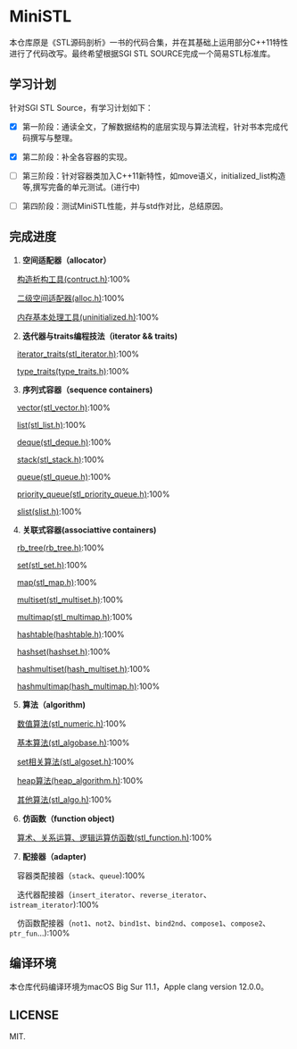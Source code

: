 MiniSTL
=======
本仓库原是《STL源码剖析》一书的代码合集，并在其基础上运用部分C++11特性进行了代码改写。最终希望根据SGI STL SOURCE完成一个简易STL标准库。

## 学习计划

针对SGI STL Source，有学习计划如下：

 - [x] 第一阶段：通读全文，了解数据结构的底层实现与算法流程，针对书本完成代码撰写与整理。
 - [x] 第二阶段：补全各容器的实现。
 - [ ] 第三阶段：针对容器类加入C++11新特性，如move语义，initialized_list构造等,撰写完备的单元测试。(进行中)
 - [ ] 第四阶段：测试MiniSTL性能，并与std作对比，总结原因。


## 完成进度

 1. **空间适配器（allocator）**

 &emsp;[构造析构工具(contruct.h)](https://github.com/zsmj2017/MiniSTL/blob/master/Allocator/subAllocation/construct.h):100%  

 &emsp;[二级空间适配器(alloc.h)](https://github.com/zsmj2017/MiniSTL/blob/master/Allocator/subAllocation/alloc.h):100%  

 &emsp;[内存基本处理工具(uninitialized.h)](https://github.com/zsmj2017/MiniSTL/blob/master/Allocator/subAllocation/uninitialized.h):100%  

 2. **迭代器与traits编程技法（iterator && traits)**

 &emsp;[iterator_traits(stl_iterator.h)](https://github.com/zsmj2017/MiniSTL/blob/master/Iterator/stl_iterator.h):100%  

 &emsp;[type_traits(type_traits.h)](https://github.com/zsmj2017/MiniSTL/blob/master/Iterator/typeTraits.h):100%  

 3. **序列式容器（sequence containers)**

 &emsp;[vector(stl_vector.h)](https://github.com/zsmj2017/MiniSTL/blob/master/SequenceContainers/Vector/stl_vector.h):100%  

 &emsp;[list(stl_list.h)](https://github.com/zsmj2017/MiniSTL/blob/master/SequenceContainers/List/stl_list.h):100%   

 &emsp;[deque(stl_deque.h)](https://github.com/zsmj2017/MiniSTL/blob/master/SequenceContainers/Deque/stl_deque.h):100%  

 &emsp;[stack(stl_stack.h)](https://github.com/zsmj2017/MiniSTL/blob/master/SequenceContainers/Stack/stl_stack.h):100%  

 &emsp;[queue(stl_queue.h)](https://github.com/zsmj2017/MiniSTL/blob/master/SequenceContainers/Queue/stl_queue.h):100%   

 &emsp;[priority_queue(stl_priority_queue.h)](https://github.com/zsmj2017/MiniSTL/blob/master/SequenceContainers/PriorityQueue/stl_priority_queue.h):100%  

 &emsp;[slist(slist.h)](https://github.com/zsmj2017/MiniSTL/blob/master/SequenceContainers/Slist/slist.h):100%  

 4. **关联式容器(associattive containers)**

 &emsp;[rb_tree(rb_tree.h)](https://github.com/zsmj2017/MiniSTL/blob/master/AssociativeContainers/RB-Tree/rb_tree.h):100%  

 &emsp;[set(stl_set.h)](https://github.com/zsmj2017/MiniSTL/blob/master/AssociativeContainers/Set/stl_set.h):100%  

 &emsp;[map(stl_map.h)](https://github.com/zsmj2017/MiniSTL/blob/master/AssociativeContainers/Map/stl_map.h):100%  

 &emsp;[multiset(stl_multiset.h)](https://github.com/zsmj2017/MiniSTL/blob/master/AssociativeContainers/Mutiset/stl_mutiset.h):100%  

 &emsp;[multimap(stl_multimap.h)](https://github.com/zsmj2017/MiniSTL/blob/master/AssociativeContainers/Mutimap/stl_mutimap.h):100%  

 &emsp;[hashtable(hashtable.h)](https://github.com/zsmj2017/MiniSTL/blob/master/AssociativeContainers/Hashmap/hash_map.h):100%  

 &emsp;[hashset(hashset.h)](https://github.com/zsmj2017/MiniSTL/blob/master/AssociativeContainers/Hashset/hash_set.h):100%  

 &emsp;[hashmultiset(hash_multiset.h)](https://github.com/zsmj2017/MiniSTL/blob/master/AssociativeContainers/HashMultiset/hash_multiset.h):100%  

 &emsp;[hashmultimap(hash_multimap.h)](https://github.com/zsmj2017/MiniSTL/blob/master/AssociativeContainers/HashMultiset/hash_multimap.h):100%  

 5. **算法（algorithm)**

 &emsp;[数值算法(stl_numeric.h)](https://github.com/zsmj2017/MiniSTL/blob/master/Algorithms/numeric/stl_numeric.h):100%  

 &emsp;[基本算法(stl_algobase.h)](https://github.com/zsmj2017/MiniSTL/blob/master/Algorithms/algobase/stl_algobase.h):100%  

 &emsp;[set相关算法(stl_algoset.h)](https://github.com/zsmj2017/MiniSTL/blob/master/Algorithms/algoset/stl_algoset.h):100%  

 &emsp;[heap算法(heap_algorithm.h)](https://github.com/zsmj2017/MiniSTL/blob/master/Algorithms/heap/heap_algorithm.h):100% 

 &emsp;[其他算法(stl_algo.h)](https://github.com/zsmj2017/MiniSTL/blob/master/Algorithms/algo/stl_algo.h):100%  

 6. **仿函数（function object)**

 &emsp;[算术、关系运算、逻辑运算仿函数(stl_function.h)](https://github.com/zsmj2017/MiniSTL/blob/master/Function/stl_function/stl_function.h):100%

 7. **配接器（adapter)**

 &emsp;容器类配接器（`stack`、`queue`):100%  

 &emsp;迭代器配接器（`insert_iterator`、`reverse_iterator`、`istream_iterator`):100%  

 &emsp;仿函数配接器（`not1`、`not2`、`bind1st`、`bind2nd`、`compose1`、`compose2`、`ptr_fun`...):100%

## 编译环境

本仓库代码编译环境为macOS Big Sur 11.1，Apple clang version 12.0.0。

## LICENSE

MIT.

